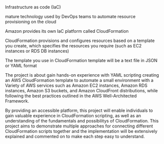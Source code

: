 Infrastructure as code (IaC)

 mature technology used by DevOps teams to automate resource provisioning on the cloud

 Amazon provides its own IaC platform called CloudFormation

 CloudFormation provisions and configures resources based on a template you create, which specifies the resources you require (such as EC2 instances or RDS DB instances)

 The template you use in CloudFormation template will be a text file in JSON or YAML format 

The project is about gain hands-on experience with YAML scripting creating an AWS CloudFormation template to automate a small environment with a Variety of AWS services such as 
Amazon EC2 instances, Amazon RDS instances, Amazon S3 buckets, and Amazon CloudFront distributions, while following the best practices outlined in the AWS Well-Architected Framework.

By providing an accessible platform, this project will enable individuals to gain valuable experience in CloudFormation scripting, as well as an understanding of the fundamentals and possibilitys of CloudFormation.
This project aims to demonstrate multiple approaches for connecting different CloudFormation scripts together and the implementation will be extensively explained and commented on to make each step easy to understand. 


